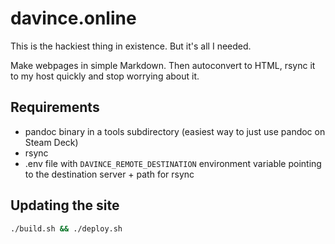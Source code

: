 # davince.online

This is the hackiest thing in existence. But it's all I needed.

Make webpages in simple Markdown. Then autoconvert to HTML, rsync it to my host quickly and stop worrying about it.


## Requirements

* pandoc binary in a tools subdirectory (easiest way to just use pandoc on Steam Deck)
* rsync
* .env file with `DAVINCE_REMOTE_DESTINATION` environment variable pointing to the destination server + path for rsync


## Updating the site

```sh
./build.sh && ./deploy.sh
```
